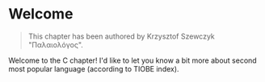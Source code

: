 # Welcome

 > This chapter has been authored by Krzysztof Szewczyk "Παλαιολόγος".

Welcome to the C chapter! I'd like to let you know a bit more about second most popular language (according to TIOBE index).

